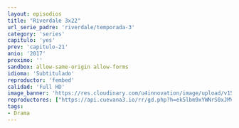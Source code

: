 ```yaml
---
layout: episodios
title: "Riverdale 3x22"
url_serie_padre: 'riverdale/temporada-3'
category: 'series'
capitulo: 'yes'
prev: 'capitulo-21'
anio: '2017'
proximo: ''
sandbox: allow-same-origin allow-forms
idioma: 'Subtitulado'
reproductor: 'fembed'
calidad: 'Full HD'
image_banner: 'https://res.cloudinary.com/u4innovation/image/upload/v1565152608/maxresdefault-min_vy9nnj.jpg'
reproductores: ["https://api.cuevana3.io/rr/gd.php?h=ek5lbm9xYWNrS0xJMVp5b21KREk0dFBLbjVkaHhkRGdrOG1jbnBpUnhhS1ZyYXBvWTlpVTdNeXFnWFo4bWNLNnBxaU5hYTI0dGFheXRYZDlkOE83NDlxU3FadVkyUT09"]
tags:
- Drama
---
```











